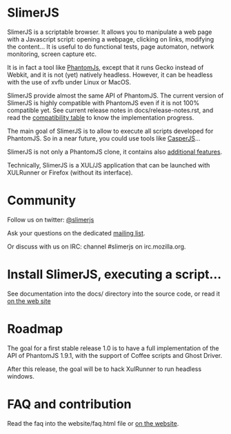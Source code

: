 # SlimerJS

SlimerJS is a scriptable browser. It allows you to manipulate a web page
with a Javascript script: opening a webpage, clicking on links, modifying the content...
It is useful to do functional tests, page automaton, network monitoring, screen capture etc.

It is in fact a tool like [PhantomJs](http://phantomjs.org/), except that
it runs Gecko instead of Webkit, and it is not (yet) natively headless.
However, it can be headless with the use of xvfb under Linux or MacOS.

SlimerJS provide almost the same API of PhantomJS. The current version of SlimerJS
is highly compatible with PhantomJS even if it is not 100% compatible yet.
See current release notes in docs/release-notes.rst, and
read the [compatibility table](https://github.com/laurentj/slimerjs/blob/master/API_COMPAT.md)
to know the implementation progress.

The main goal of SlimerJS is to allow to execute all scripts developed for PhantomJS. So
in a near future, you could use tools like [CasperJS](http://casperjs.org)...

SlimerJS is not only a PhantomJS clone, it contains also [additional features](http://slimerjs.org/features.html).

Technically, SlimerJS is a XUL/JS application that can be launched with
XULRunner or Firefox (without its interface).

# Community

Follow us on twitter: [@slimerjs](https://twitter.com/slimerjs)

Ask your questions on the dedicated [mailing list](https://groups.google.com/forum/#!forum/slimerjs).

Or discuss with us on IRC: channel #slimerjs on irc.mozilla.org.

# Install SlimerJS, executing a script...

See documentation into the docs/ directory into the source code, or read
it [on the web site](http://docs.slimerjs.org/current/)

# Roadmap

The goal for a first stable release 1.0 is to have a full implementation of
the API of PhantomJS 1.9.1, with the support of Coffee scripts and Ghost Driver.

After this release, the goal will be to hack XulRunner to run headless windows.

# FAQ and contribution

Read the faq into the website/faq.html file or [on the website](http://slimerjs.org/faq.html).
